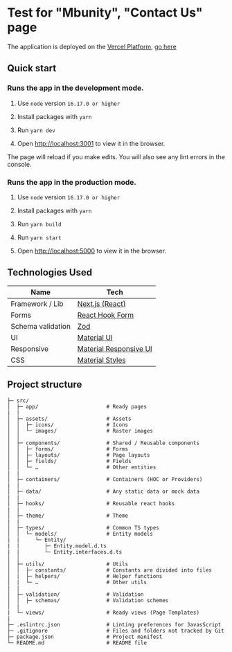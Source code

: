 # Test for "Mbunity", "Contact Us" page

The application is deployed on
the [Vercel Platform](https://vercel.com/new?utm_medium=default-template&filter=next.js&utm_source=create-next-app&utm_campaign=create-next-app-readme),
[go here](https://contact-us-page-zeta.vercel.app/contact)

## Quick start

### Runs the app in the development mode.

1. Use `node` version `16.17.0 or higher`

2. Install packages with `yarn`

3. Run `yarn dev`

4. Open [http://localhost:3001](http://localhost:3001) to view it in the browser.

The page will reload if you make edits.
You will also see any lint errors in the console.

### Runs the app in the production mode.

1. Use `node` version `16.17.0 or higher`

2. Install packages with `yarn`

3. Run `yarn build`

4. Run `yarn start`

5. Open [http://localhost:5000](http://localhost:5000) to view it in the browser.

## Technologies Used

| Name              | Tech                                                               |
|-------------------|--------------------------------------------------------------------|
| Framework / Lib   | [Next.js (React)](https://nextjs.org/)                             |
| Forms             | [React Hook Form](https://react-hook-form.com/)                    |
| Schema validation | [Zod](https://zod.dev/)                                            |
| UI                | [Material UI](https://mui.com/)                                    |
| Responsive        | [Material Responsive UI](https://mui.com/guides/responsive-ui/)    |
| CSS               | [Material Styles](https://mui.com/customization/how-to-customize/) |

## Project structure

```code
├─ src/
│  ├─ app/                      # Ready pages
|  |
│  ├─ assets/                   # Assets
│  │  ├─ icons/                 # Icons
│  │  └─ images/                # Raster images
│  │
│  ├─ components/               # Shared / Reusable components
│  │  ├─ forms/                 # Forms
│  │  ├─ layouts/               # Page layouts
│  │  ├─ fields/                # Fields
│  │  └─ …                      # Other entities
|  |
│  ├─ containers/               # Containers (HOC or Providers)
|  |
│  ├─ data/                     # Any static data or mock data
|  |
│  ├─ hooks/                    # Reusable react hooks
|  |
│  ├─ theme/                    # Theme
|  |
│  ├─ types/                    # Common TS types
│  │  └─ models/                # Entity models
|  |     └─ Entity/
|  |        ├─ Entity.model.d.ts
|  |        └─ Entity.interfaces.d.ts
│  │
│  ├─ utils/                    # Utils
│  │  ├─ constants/             # Сonstants are divided into files
│  |  ├─ helpers/               # Helper functions
│  |  └─ …                      # Other utils
|  |
│  ├─ validation/               # Validation
│  │  ├─ schemas/               # Validation schemes
│  |
|  └─ views/                    # Ready views (Page Templates)
|
├─ .eslintrc.json               # Linting preferences for JavasScript
├─ .gitignore                   # Files and folders not tracked by Git
├─ package.json                 # Project manifest
└─ README.md                    # README file
```
